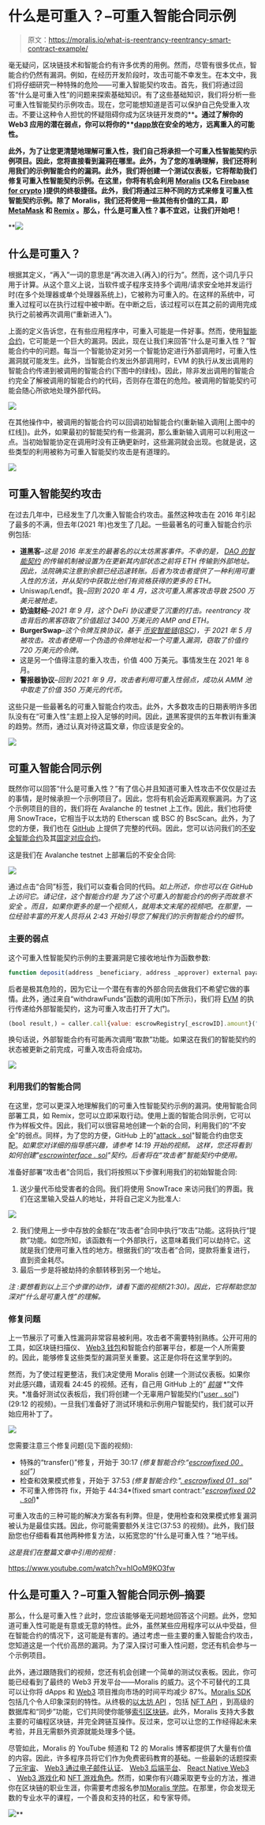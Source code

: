 # 什么是可重入？–可重入智能合同示例

> 原文：<https://moralis.io/what-is-reentrancy-reentrancy-smart-contract-example/>

毫无疑问，区块链技术和智能合约有许多优秀的用例。然而，尽管有很多优点，智能合约仍然有漏洞。例如，在经历开发阶段时，攻击可能不幸发生。在本文中，我们将仔细研究一种特殊的危险——可重入智能契约攻击。首先，我们将通过回答“什么是可重入性”的问题来探索基础知识。有了这些基础知识，我们将分析一些可重入性智能契约示例攻击。现在，您可能想知道是否可以保护自己免受重入攻击。不要让这种令人担忧的怀疑阻碍你成为区块链开发商的[](https://moralis.io/how-to-become-a-blockchain-developer/)****。通过了解你的 Web3 应用的潜在弱点，你可以将你的**[**dapp**](https://moralis.io/decentralized-applications-explained-what-are-dapps/)**放在安全的地方，远离重入的可能性。****

**此外，为了让您更清楚地理解可重入性，我们自己将承担一个可重入性智能契约示例项目。因此，您将直接看到漏洞在哪里。此外，为了您的准确理解，我们还将利用我们的示例智能合约的漏洞。此外，我们将创建一个测试仪表板，它将帮助我们修复可重入性智能契约示例。在这里，你将有机会利用 [Moralis](https://moralis.io/) (又名 [Firebase for crypto](https://moralis.io/firebase-for-crypto-the-best-blockchain-firebase-alternative/) )提供的终极捷径。此外，我们将通过三种不同的方式来修复可重入性智能契约示例。除了 Moralis，我们还将使用一些其他有价值的工具，即 [MetaMask](https://moralis.io/metamask-explained-what-is-metamask/) 和 [Remix](https://moralis.io/remix-explained-what-is-remix/) 。那么，什么是可重入性？事不宜迟，让我们开始吧！**

**![](img/ef386a692922b35c1753509cc4c9903e.png)

## 什么是可重入？

根据其定义，“再入”一词的意思是“再次进入(再入)的行为”。然而，这个词几乎只用于计算。从这个意义上说，当软件或子程序支持多个调用/请求安全地并发运行时(在多个处理器或单个处理器系统上)，它被称为可重入的。在这样的系统中，可重入过程可以在执行过程中被中断。在中断之后，该过程可以在其之前的调用完成执行之前被再次调用(“重新进入”)。

上面的定义告诉您，在有些应用程序中，可重入可能是一件好事。然而，使用[智能合约](https://moralis.io/smart-contracts-explained-what-are-smart-contracts/)，它可能是一个巨大的漏洞。因此，现在让我们来回答“什么是可重入性？”智能合约中的问题。每当一个智能协定对另一个智能协定进行外部调用时，可重入性漏洞就可能发生。此外，当智能合约发出外部调用时，EVM 的执行从发出调用的智能合约传递到被调用的智能合约(下图中的绿线)。因此，除非发出调用的智能合约完全了解被调用的智能合约的代码，否则存在潜在的危险。被调用的智能契约可能会随心所欲地处理外部代码。

![](img/d2f0bf35cabe5a27ba79b12e767982ad.png)

在其他操作中，被调用的智能合约可以回调初始智能合约(重新输入调用[上图中的红线])。此外，如果最初的智能契约有一些漏洞，那么重新输入调用可以利用这一点。当初始智能协定在调用时没有正确更新时，这些漏洞就会出现。也就是说，这些类型的利用被称为可重入智能契约攻击是有道理的。

![](img/338b5939aef78c340b187bbe25d5f0d5.png)

## 可重入智能契约攻击

在过去几年中，已经发生了几次重入智能合约攻击。虽然这种攻击在 2016 年引起了最多的不满，但去年(2021 年)也发生了几起。一些最著名的可重入智能合约示例包括:

*   **道黑客**–*这是 2016 年发生的最著名的以太坊黑客事件。不幸的是，* [*DAO 的智能契约*](https://moralis.io/dao-smart-contract-example-dao-guide/) *的传输机制被设置为在更新其内部状态之前将 ETH 传输到外部地址。因此，法院确实注意到余额已经迅速转账。后者为攻击者提供了一种利用可重入性的方法，并从契约中获取比他们有资格获得的更多的 ETH。*
*   Uniswap/Lendf。我–*回到 2020 年 4 月，这次可重入黑客攻击导致 2500 万美元被抢走。*
*   **奶油财经**–*2021 年 9 月，这个 DeFi 协议遭受了沉重的打击。reentrancy 攻击背后的黑客窃取了价值超过 3400 万美元的 AMP and ETH。*
*   **BurgerSwap**–*这个令牌互换协议，基于* [*币安智能链*](https://moralis.io/create-nft-on-binance-smart-chain-full-guide/)*(*[*BSC*](https://moralis.io/bsc-programming-guide-intro-to-binance-smart-chain-development-in-10-minutes/)*)，于 2021 年 5 月被攻击。攻击者使用一个伪造的令牌地址和一个可重入漏洞，窃取了价值约 720 万美元的令牌。*
*   这是另一个值得注意的重入攻击，价值 400 万美元。事情发生在 2021 年 8 月。
*   **警报器协议**–*回到 2021 年 9 月，攻击者利用可重入性弱点，成功从 AMM 池中取走了价值 350 万美元的代币。*

这些只是一些最著名的可重入智能合约攻击。此外，大多数攻击的日期表明许多团队没有在“可重入性”主题上投入足够的时间。因此，[道](https://moralis.io/how-to-create-a-dao-in-10-minutes/)黑客提供的五年教训有重演的趋势。然而，通过认真对待这篇文章，你应该是安全的。

![](img/70576fae50c026422c3803965f4efdfd.png)

## 可重入智能合同示例

既然你可以回答“什么是可重入性？”有了信心并且知道可重入性攻击不仅仅是过去的事情，是时候承担一个示例项目了。因此，您将有机会近距离观察漏洞。为了这个示例项目的目的，我们将在 Avalanche 的 testnet 上工作。因此，我们也将使用 SnowTrace，它相当于以太坊的 Etherscan 或 BSC 的 BscScan。此外，为了您的方便，我们也在 [GitHub](https://github.com/DanielMoralisSamples/30_Exploit_Sample) 上提供了完整的代码。因此，您可以访问我们的[不安全智能合约](https://github.com/DanielMoralisSamples/30_Exploit_Sample/blob/master/contracts/Unsafe/EscrowUnsafe.sol)及其[固定对应合约](https://github.com/DanielMoralisSamples/30_Exploit_Sample/tree/master/contracts/Fixed)。

这是我们在 Avalanche testnet 上部署后的不安全合同:

![](img/98e11239bc9feba737b6002ccb5d8f99.png)

通过点击“合同”标签，我们可以查看合同的代码。*如上所述，你也可以在 GitHub 上访问它。请记住，这个智能合约是* *为了这个可重入的智能合约的例子而故意不安全* *。而且，如果你更多的是一个视频人，就用本文末尾的视频吧。在那里，一位经验丰富的开发人员将从 2:43 开始引导您了解我们的示例智能合约的细节。*

### 主要的弱点

这个可重入性智能契约示例的主要漏洞是它接收地址作为函数参数:

```js
function deposit(address _beneficiary, address _approver) external payable
```

后者是极其危险的，因为它让一个潜在有害的外部合同去做我们不希望它做的事情。此外，通过来自“withdrawFunds”函数的调用(如下所示)，我们将 [EVM](https://moralis.io/evm-explained-what-is-ethereum-virtual-machine/) 的执行传递给外部智能契约，这为可重入攻击打开了大门。

```js
(bool result,) = caller.call{value: escrowRegistry[_escrowID].amount}("");
```

换句话说，外部智能合约有可能再次调用“取款”功能。如果这在我们的智能契约的状态被更新之前完成，可重入攻击将会成功。

![](img/54dd05cf387485cef9cfd32fa007e2db.png)

### 利用我们的智能合同

在这里，您可以更深入地理解我们的可重入性智能契约示例的漏洞。使用智能合同部署工具，如 Remix，您可以立即采取行动。使用上面的智能合同示例，它可以作为样板文件。因此，我们可以很容易地创建一个新的合同，利用我们的“不安全”的弱点。同样，为了您的方便，GitHub 上的"[attack . sol](https://github.com/DanielMoralisSamples/30_Exploit_Sample/blob/master/contracts/clients/attacker.sol)"智能合约由您支配。*如果您对详细的指导感兴趣，请参考 14:19 开始的视频。* *这样，您还将看到如何创建"*[*escrowinterface . sol*](https://github.com/DanielMoralisSamples/30_Exploit_Sample/blob/master/contracts/clients/interfaces/EscrowInterface.sol)*"契约。后者将在“攻击者”智能契约中使用。*

准备好部署“攻击者”合同后，我们将按照以下步骤利用我们的初始智能合同:

1.  送少量代币给受害者的合同。我们将使用 SnowTrace 来访问我们的界面。我们在这里输入受益人的地址，并将自己定义为批准人:

![](img/3dd5afc349553c1016758377f7734a36.png)

2.  我们使用上一步中存放的金额在“攻击者”合同中执行“攻击”功能。这将执行“提款”功能。如您所知，该函数有一个外部执行，这意味着我们可以劫持它。这就是我们使用可重入性的地方。根据我们的“攻击者”合同，提款将重复进行，直到资金耗尽。
3.  最后一步是将被劫持的余额转移到另一个地址。

*注* *:要想看到以上三个步骤的动作，请看下面的视频(21:30)。因此，它将帮助您加深对“什么是可重入性”的理解。*

### 修复问题

上一节展示了可重入性漏洞非常容易被利用。攻击者不需要特别熟练。公开可用的工具，如区块链扫描仪、 [Web3 钱包](https://moralis.io/what-is-a-web3-wallet-web3-wallets-explained/)和智能合约部署平台，都是一个人所需要的。因此，能够修复这些类型的漏洞至关重要。这正是你将在这里学到的。

然而，为了使过程更整洁，我们决定使用 Moralis 创建一个测试仪表板。如果你对此感兴趣，请观看 24:45 的视频。还有，自己用 GitHub 上的“ [*前端*](https://github.com/DanielMoralisSamples/30_Exploit_Sample/tree/master/frontend) *”文件夹。*准备好测试仪表板后，我们将创建一个无辜用户智能契约("[user . sol](https://github.com/DanielMoralisSamples/30_Exploit_Sample/blob/master/contracts/clients/user.sol)")(29:12 的视频)。一旦我们准备好了测试环境和示例用户智能契约，我们就可以开始应用补丁了。

![](img/9a35efe00fc5122e7277fe34c831faf0.png)

您需要注意三个修复问题(见下面的视频):

*   特殊的“transfer()”修复，开始于 30:17 *(修复智能合约:“*[*escrowfixed 00 . sol*](https://github.com/DanielMoralisSamples/30_Exploit_Sample/blob/master/contracts/Fixed/EscrowFixed00.sol)*”)*
*   检查和效果模式修复，开始于 37:53 *(修复智能合约:"*[*. escrowfixed 01 . sol*](https://github.com/DanielMoralisSamples/30_Exploit_Sample/blob/master/contracts/Fixed/EscrowFixed01.sol)*"*
*   不可重入修饰符 fix，开始于 44:34*(fixed smart contract:"*[*escrowfixed 02 . sol*](https://github.com/DanielMoralisSamples/30_Exploit_Sample/blob/master/contracts/Fixed/EscrowFixed02.sol)*)*

可重入攻击的三种可能的解决方案各有利弊。但是，使用检查和效果模式修复漏洞被认为是最佳实践。因此，你可能需要额外关注它(37:53 的视频)。此外，我们鼓励您也仔细看看其他两种修复方法，以拓宽您的“什么是可重入性？”地平线。

*这是我们在整篇文章中引用的视频* *:*

https://www.youtube.com/watch?v=hIOoM9KO3fw

## 什么是可重入？–可重入智能合同示例–摘要

那么，什么是可重入性？此时，您应该能够毫无问题地回答这个问题。此外，您知道可重入性可能是有意或无意的特性。此外，虽然某些应用程序可以从中受益，但在智能合约的情况下，这可能是有害的。通过考虑一些主要的重入智能合约攻击，您知道这是一个代价高昂的漏洞。为了深入探讨可重入性问题，您还有机会参与一个示例项目。

此外，通过跟随我们的视频，您还有机会创建一个简单的测试仪表板。因此，你可能已经看到了最终的 Web3 开发平台——Moralis 的威力。这个不可替代的工具可以让你将 dApps 和 [Web3](https://moralis.io/the-ultimate-guide-to-web3-what-is-web3/) 项目推向市场的时间平均减少 87%。[Moralis SDK](https://moralis.io/exploring-moralis-sdk-the-ultimate-web3-sdk/) 包括几个令人印象深刻的特性。从终极的[以太坊 API](https://moralis.io/ethereum-api-develop-ethereum-dapps-with-moralis/) ，包括 [NFT API](https://moralis.io/ultimate-nft-api-exploring-moralis-nft-api/) ，到高级的数据库和“同步”功能，它们共同使你能够[索引区块链](https://moralis.io/how-to-index-the-blockchain-the-ultimate-guide/)。此外，Moralis 支持大多数主要的可编程区块链，并完全跨链互操作。反过来，您可以让您的工作经得起未来考验，并且无需额外资源就能处理多个链。

尽管如此，Moralis 的 YouTube 频道和 T2 的 Moralis 博客都提供了大量有价值的内容。因此，许多程序员将它们作为免费密码教育的基础。一些最新的话题探索了[元宇宙](https://moralis.io/what-is-the-metaverse-full-guide/)、 [Web3 通过电子邮件认证](https://moralis.io/how-to-do-web3-authentication-via-email/)、 [Web3 后端平台](https://moralis.io/exploring-the-best-web3-backend-platform/)、 [React Native Web3](https://moralis.io/react-native-web3-full-react-native-web3-dev-guide/) 、 [Web3 游戏化](https://moralis.io/web3-gamification-creating-a-coinmarketcap-diamonds-dapp/)和 [NFT 游戏角色](https://moralis.io/nft-game-characters-how-to-mint-in-game-nft-characters/)。然而，如果你有兴趣采取更专业的方法，推进你在区块链的职业生涯，你需要考虑报名参加[Moralis 学院](https://academy.moralis.io/)。在那里，你会发现无数的专业水平的课程，一个善良和支持的社区，和专家导师。

![](img/00a71bb2daafccf84c190e90d673baec.png)**